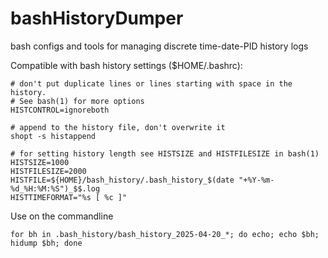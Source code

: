 # bashHistoryDumper
bash configs and tools for managing discrete time-date-PID history logs

Compatible with bash history settings ($HOME/.bashrc):
```
# don't put duplicate lines or lines starting with space in the history.
# See bash(1) for more options
HISTCONTROL=ignoreboth

# append to the history file, don't overwrite it
shopt -s histappend

# for setting history length see HISTSIZE and HISTFILESIZE in bash(1)
HISTSIZE=1000
HISTFILESIZE=2000
HISTFILE=${HOME}/bash_history/.bash_history_$(date "+%Y-%m-%d_%H:%M:%S")_$$.log
HISTTIMEFORMAT="%s [ %c ]"
```
Use on the commandline
```
for bh in .bash_history/bash_history_2025-04-20_*; do echo; echo $bh; hidump $bh; done

```
